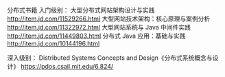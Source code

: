 分布式书籍
入门级别：
大型分布式网站架构设计与实践 http://item.jd.com/11529266.html
大型网站技术架构：核心原理与案例分析 http://item.jd.com/11322972.html
大型网站系统与 Java 中间件实践 http://item.jd.com/11449803.html
分布式 Java 应用：基础与实践 http://item.jd.com/10144196.html

深入级别：
 Distributed Systems Concepts and Design《分布式系统概念与设计》
 https://pdos.csail.mit.edu/6.824/